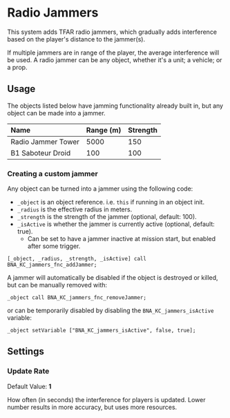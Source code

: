 # Radio Jammers
This system adds TFAR radio jammers, which gradually adds interference based on the player's distance to the jammer(s).

If multiple jammers are in range of the player, the average interference will be used. A radio jammer can be any object, whether it's a unit; a vehicle; or a prop.

## Usage
The objects listed below have jamming functionality already built in, but any object can be made into a jammer.

| Name               | Range (m) | Strength |
| :--                | :--       | :--      |
| Radio Jammer Tower | 5000      | 150      |
| B1 Saboteur Droid  | 100       | 100      |

### Creating a custom jammer
Any object can be turned into a jammer using the following code:
- `_object` is an object reference. i.e. `this` if running in an object init.
- `_radius` is the effective radius in meters.
- `_strength` is the strength of the jammer (optional, default: 100).
- `_isActive` is whether the jammer is currently active (optional, default: true).
  - Can be set to have a jammer inactive at mission start, but enabled after some trigger.
```sqf
[_object, _radius, _strength, _isActive] call BNA_KC_jammers_fnc_addJammer;
```

A jammer will automatically be disabled if the object is destroyed or killed, but can be manually removed with:
```sqf
_object call BNA_KC_jammers_fnc_removeJammer;
```

or can be temporarily disabled by disabling the `BNA_KC_jammers_isActive` variable:
```sqf
_object setVariable ["BNA_KC_jammers_isActive", false, true];
```

## Settings
### Update Rate
Default Value: **1**

How often (in seconds) the interference for players is updated. Lower number results in more accuracy, but uses more resources.